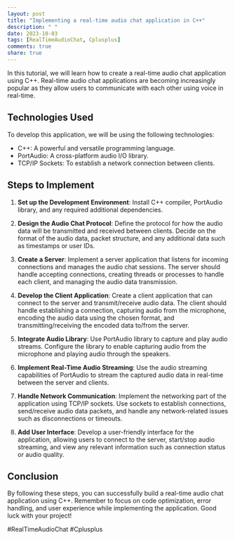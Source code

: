 ```yaml
---
layout: post
title: "Implementing a real-time audio chat application in C++"
description: " "
date: 2023-10-03
tags: [RealTimeAudioChat, Cplusplus]
comments: true
share: true
---
```


In this tutorial, we will learn how to create a real-time audio chat application using C++. Real-time audio chat applications are becoming increasingly popular as they allow users to communicate with each other using voice in real-time. 

## Technologies Used

To develop this application, we will be using the following technologies:

- C++: A powerful and versatile programming language.
- PortAudio: A cross-platform audio I/O library.
- TCP/IP Sockets: To establish a network connection between clients.

## Steps to Implement

1. **Set up the Development Environment**: Install C++ compiler, PortAudio library, and any required additional dependencies.

2. **Design the Audio Chat Protocol**: Define the protocol for how the audio data will be transmitted and received between clients. Decide on the format of the audio data, packet structure, and any additional data such as timestamps or user IDs.

3. **Create a Server**: Implement a server application that listens for incoming connections and manages the audio chat sessions. The server should handle accepting connections, creating threads or processes to handle each client, and managing the audio data transmission.

4. **Develop the Client Application**: Create a client application that can connect to the server and transmit/receive audio data. The client should handle establishing a connection, capturing audio from the microphone, encoding the audio data using the chosen format, and transmitting/receiving the encoded data to/from the server.

5. **Integrate Audio Library**: Use PortAudio library to capture and play audio streams. Configure the library to enable capturing audio from the microphone and playing audio through the speakers.

6. **Implement Real-Time Audio Streaming**: Use the audio streaming capabilities of PortAudio to stream the captured audio data in real-time between the server and clients.

7. **Handle Network Communication**: Implement the networking part of the application using TCP/IP sockets. Use sockets to establish connections, send/receive audio data packets, and handle any network-related issues such as disconnections or timeouts.

8. **Add User Interface**: Develop a user-friendly interface for the application, allowing users to connect to the server, start/stop audio streaming, and view any relevant information such as connection status or audio quality.

## Conclusion

By following these steps, you can successfully build a real-time audio chat application using C++. Remember to focus on code optimization, error handling, and user experience while implementing the application. Good luck with your project!

\#RealTimeAudioChat #Cplusplus